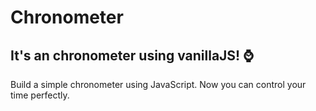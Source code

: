 # Chronometer

## It's an chronometer using vanillaJS! ⌚

Build a simple chronometer using JavaScript. Now you can control your time perfectly.
